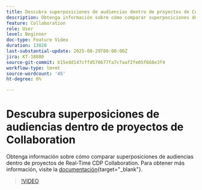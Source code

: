 ```yaml
---
title: Descubra superposiciones de audiencias dentro de proyectos de Collaboration
description: Obtenga información sobre cómo comparar superposiciones de audiencias dentro de proyectos de Real-Time CDP Collaboration.
feature: Collaboration
role: User
level: Beginner
doc-type: Feature Video
duration: 13020
last-substantial-update: 2025-08-29T00:00:00Z
jira: KT-18880
source-git-commit: b15edd147cffd570677fa7cfaaf2fe05f668e3f4
workflow-type: tm+mt
source-wordcount: '45'
ht-degree: 0%

---
```



# Descubra superposiciones de audiencias dentro de proyectos de Collaboration

Obtenga información sobre cómo comparar superposiciones de audiencias dentro de proyectos de Real-Time CDP Collaboration. Para obtener más información, visite la [documentación](https://experienceleague.adobe.com/en/docs/real-time-cdp-collaboration/using/collaborate/discover){target="_blank"}.

>[!VIDEO](https://video.tv.adobe.com/v/3471675/?learn=on&enablevpops)
